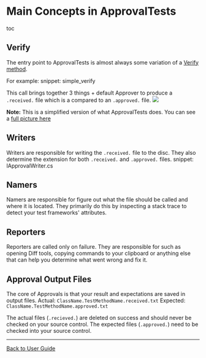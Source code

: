 # Main Concepts in ApprovalTests

toc

## Verify
The entry point to ApprovalTests is almost always some variation of a [Verify method](../Verify.md).

For example: 
snippet: simple_verify

This call brings together 3 things + default Approver to produce a `.received.` file which is a compared to an `.approved.` file.
![](MainConceptsSimplified.svg)

**Note:** This is a simplified version of what ApprovalTests does. You can see a [full picture here](MainConceptsComplete.svg)

## Writers
Writers are responsible for writing the `.received.` file to the disc.
They also determine the extension for both `.received.` and `.approved.` files.
snippet: IApprovalWriter.cs

## Namers
Namers are responsible for figure out what the file should be called and where it is located.
They primarily do this by inspecting a stack trace to detect your test frameworks' attributes.

## Reporters
Reporters are called only on failure.
They are responsible for such as opening Diff tools, copying commands to your clipboard or anything else that can help you determine what went wrong and fix it. 

## Approval Output Files
The core of Approvals is that your result and expectations are saved in output files.
Actual: `ClassName.TestMethodName.received.txt`
Expected: `ClassName.TestMethodName.approved.txt`

The actual files (`.recieved.`) are deleted on success and should never be checked on your source control.
The expected files (`.approved.`) need to be checked into your source control.

---

[Back to User Guide](../readme.md#top)